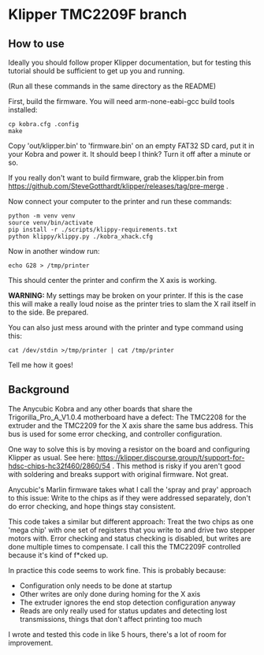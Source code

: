 # Klipper TMC2209F branch #

## How to use ##

Ideally you should follow proper Klipper documentation, but for testing this tutorial should be sufficient to get up you and running.

(Run all these commands in the same directory as the README)

First, build the firmware. You will need arm-none-eabi-gcc build tools installed:

```
cp kobra.cfg .config
make
```

Copy 'out/klipper.bin' to 'firmware.bin' on an empty FAT32 SD card, put it in your Kobra and power it. It should beep I think? Turn it off after a minute or so.

If you really don't want to build firmware, grab the klipper.bin from https://github.com/SteveGotthardt/klipper/releases/tag/pre-merge .

Now connect your computer to the printer and run these commands:

```
python -m venv venv
source venv/bin/activate
pip install -r ./scripts/klippy-requirements.txt
python klippy/klippy.py ./kobra_xhack.cfg
```

Now in another window run:

```
echo G28 > /tmp/printer
```

This should center the printer and confirm the X axis is working.

**WARNING:** My settings may be broken on your printer. If this is the case this will make a really loud noise as the printer tries to slam the X rail itself in to the side. Be prepared.

You can also just mess around with the printer and type command using this:

```
cat /dev/stdin >/tmp/printer | cat /tmp/printer
```

Tell me how it goes!

## Background ##
The Anycubic Kobra and any other boards that share the Trigorilla_Pro_A_V1.0.4
motherboard have a defect: The TMC2208 for the extruder and the TMC2209 for the
X axis share the same bus address. This bus is used for some error checking, and controller configuration.

One way to solve this is by moving a resistor on the board and configuring
Klipper as usual. See here: https://klipper.discourse.group/t/support-for-hdsc-chips-hc32f460/2860/54 . This method is risky if you aren't good with soldering and breaks support with original firmware. Not great.

Anycubic's Marlin firmware takes what I call the 'spray and pray' approach to this issue: Write to the chips as if they were addressed separately, don't do error checking, and hope things stay consistent.

This code takes a similar but different approach: Treat the two chips as one 'mega chip' with one set of registers that you write to and drive two stepper motors with. Error checking and status checking is disabled, but writes are done multiple times to compensate. I call this the TMC2209F controlled because it's kind of f*cked up.

In practice this code seems to work fine. This is probably because:

- Configuration only needs to be done at startup
- Other writes are only done during homing for the X axis
- The extruder ignores the end stop detection configuration anyway
- Reads are only really used for status updates and detecting lost transmissions, things that don't affect printing too much

I wrote and tested this code in like 5 hours, there's a lot of room for improvement.